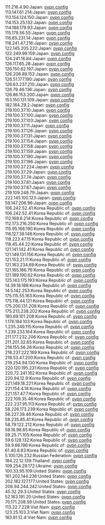 111.216.4.90:Japan: [ovpn config](vpn/111_216_4_90.ovpn)  
113.147.61.214:Japan: [ovpn config](vpn/113_147_61_214.ovpn)  
113.154.124.150:Japan: [ovpn config](vpn/113_154_124_150.ovpn)  
114.153.25.132:Japan: [ovpn config](vpn/114_153_25_132.ovpn)  
114.188.179.93:Japan: [ovpn config](vpn/114_188_179_93.ovpn)  
115.179.56.55:Japan: [ovpn config](vpn/115_179_56_55.ovpn)  
116.65.231.14:Japan: [ovpn config](vpn/116_65_231_14.ovpn)  
118.241.47.216:Japan: [ovpn config](vpn/118_241_47_216.ovpn)  
122.145.205.222:Japan: [ovpn config](vpn/122_145_205_222.ovpn)  
122.249.99.159:Japan: [ovpn config](vpn/122_249_99_159.ovpn)  
124.241.16.84:Japan: [ovpn config](vpn/124_241_16_84.ovpn)  
126.117.65.28:Japan: [ovpn config](vpn/126_117_65_28.ovpn)  
126.150.62.197:Japan: [ovpn config](vpn/126_150_62_197.ovpn)  
126.208.89.152:Japan: [ovpn config](vpn/126_208_89_152.ovpn)  
126.51.177.190:Japan: [ovpn config](vpn/126_51_177_190.ovpn)  
126.63.237.210:Japan: [ovpn config](vpn/126_63_237_210.ovpn)  
126.79.46.136:Japan: [ovpn config](vpn/126_79_46_136.ovpn)  
126.86.153.200:Japan: [ovpn config](vpn/126_86_153_200.ovpn)  
153.150.131.109:Japan: [ovpn config](vpn/153_150_131_109.ovpn)  
182.164.29.2:Japan: [ovpn config](vpn/182_164_29_2.ovpn)  
219.100.37.10:Japan: [ovpn config](vpn/219_100_37_10.ovpn)  
219.100.37.100:Japan: [ovpn config](vpn/219_100_37_100.ovpn)  
219.100.37.103:Japan: [ovpn config](vpn/219_100_37_103.ovpn)  
219.100.37.11:Japan: [ovpn config](vpn/219_100_37_11.ovpn)  
219.100.37.126:Japan: [ovpn config](vpn/219_100_37_126.ovpn)  
219.100.37.131:Japan: [ovpn config](vpn/219_100_37_131.ovpn)  
219.100.37.154:Japan: [ovpn config](vpn/219_100_37_154.ovpn)  
219.100.37.158:Japan: [ovpn config](vpn/219_100_37_158.ovpn)  
219.100.37.159:Japan: [ovpn config](vpn/219_100_37_159.ovpn)  
219.100.37.190:Japan: [ovpn config](vpn/219_100_37_190.ovpn)  
219.100.37.196:Japan: [ovpn config](vpn/219_100_37_196.ovpn)  
219.100.37.224:Japan: [ovpn config](vpn/219_100_37_224.ovpn)  
219.100.37.29:Japan: [ovpn config](vpn/219_100_37_29.ovpn)  
219.100.37.74:Japan: [ovpn config](vpn/219_100_37_74.ovpn)  
219.100.37.81:Japan: [ovpn config](vpn/219_100_37_81.ovpn)  
219.100.37.87:Japan: [ovpn config](vpn/219_100_37_87.ovpn)  
219.109.248.79:Japan: [ovpn config](vpn/219_109_248_79.ovpn)  
222.145.100.123:Japan: [ovpn config](vpn/222_145_100_123.ovpn)  
59.147.206.96:Japan: [ovpn config](vpn/59_147_206_96.ovpn)  
106.242.52.41:Korea Republic of: [ovpn config](vpn/106_242_52_41.ovpn)  
106.242.52.41:Korea Republic of: [ovpn config](vpn/106_242_52_41.ovpn)  
112.169.6.214:Korea Republic of: [ovpn config](vpn/112_169_6_214.ovpn)  
112.173.216.250:Korea Republic of: [ovpn config](vpn/112_173_216_250.ovpn)  
115.95.168.190:Korea Republic of: [ovpn config](vpn/115_95_168_190.ovpn)  
116.127.39.148:Korea Republic of: [ovpn config](vpn/116_127_39_148.ovpn)  
118.223.47.15:Korea Republic of: [ovpn config](vpn/118_223_47_15.ovpn)  
118.45.44.22:Korea Republic of: [ovpn config](vpn/118_45_44_22.ovpn)  
121.141.142.41:Korea Republic of: [ovpn config](vpn/121_141_142_41.ovpn)  
121.149.131.156:Korea Republic of: [ovpn config](vpn/121_149_131_156.ovpn)  
121.153.21.11:Korea Republic of: [ovpn config](vpn/121_153_21_11.ovpn)  
121.163.234.69:Korea Republic of: [ovpn config](vpn/121_163_234_69.ovpn)  
121.165.186.76:Korea Republic of: [ovpn config](vpn/121_165_186_76.ovpn)  
121.189.190.62:Korea Republic of: [ovpn config](vpn/121_189_190_62.ovpn)  
125.143.175.193:Korea Republic of: [ovpn config](vpn/125_143_175_193.ovpn)  
14.39.18.188:Korea Republic of: [ovpn config](vpn/14_39_18_188.ovpn)  
14.5.142.253:Korea Republic of: [ovpn config](vpn/14_5_142_253.ovpn)  
175.115.55.163:Korea Republic of: [ovpn config](vpn/175_115_55_163.ovpn)  
175.118.44.121:Korea Republic of: [ovpn config](vpn/175_118_44_121.ovpn)  
175.200.131.208:Korea Republic of: [ovpn config](vpn/175_200_131_208.ovpn)  
175.213.238.202:Korea Republic of: [ovpn config](vpn/175_213_238_202.ovpn)  
180.69.101.208:Korea Republic of: [ovpn config](vpn/180_69_101_208.ovpn)  
1.176.184.103:Korea Republic of: [ovpn config](vpn/1_176_184_103.ovpn)  
1.235.249.115:Korea Republic of: [ovpn config](vpn/1_235_249_115.ovpn)  
1.239.233.164:Korea Republic of: [ovpn config](vpn/1_239_233_164.ovpn)  
211.177.232.206:Korea Republic of: [ovpn config](vpn/211_177_232_206.ovpn)  
211.201.32.65:Korea Republic of: [ovpn config](vpn/211_201_32_65.ovpn)  
218.155.56.26:Korea Republic of: [ovpn config](vpn/218_155_56_26.ovpn)  
218.237.222.169:Korea Republic of: [ovpn config](vpn/218_237_222_169.ovpn)  
218.53.47.200:Korea Republic of: [ovpn config](vpn/218_53_47_200.ovpn)  
219.254.94.130:Korea Republic of: [ovpn config](vpn/219_254_94_130.ovpn)  
220.120.195.231:Korea Republic of: [ovpn config](vpn/220_120_195_231.ovpn)  
220.72.241.162:Korea Republic of: [ovpn config](vpn/220_72_241_162.ovpn)  
220.94.12.9:Korea Republic of: [ovpn config](vpn/220_94_12_9.ovpn)  
221.149.18.221:Korea Republic of: [ovpn config](vpn/221_149_18_221.ovpn)  
221.154.4.18:Korea Republic of: [ovpn config](vpn/221_154_4_18.ovpn)  
221.157.47.7:Korea Republic of: [ovpn config](vpn/221_157_47_7.ovpn)  
222.109.35.48:Korea Republic of: [ovpn config](vpn/222_109_35_48.ovpn)  
222.237.95.113:Korea Republic of: [ovpn config](vpn/222_237_95_113.ovpn)  
58.226.173.239:Korea Republic of: [ovpn config](vpn/58_226_173_239.ovpn)  
58.227.39.46:Korea Republic of: [ovpn config](vpn/58_227_39_46.ovpn)  
58.235.85.41:Korea Republic of: [ovpn config](vpn/58_235_85_41.ovpn)  
58.79.122.212:Korea Republic of: [ovpn config](vpn/58_79_122_212.ovpn)  
59.16.98.65:Korea Republic of: [ovpn config](vpn/59_16_98_65.ovpn)  
59.25.71.105:Korea Republic of: [ovpn config](vpn/59_25_71_105.ovpn)  
59.6.128.132:Korea Republic of: [ovpn config](vpn/59_6_128_132.ovpn)  
59.9.66.196:Korea Republic of: [ovpn config](vpn/59_9_66_196.ovpn)  
61.40.8.83:Korea Republic of: [ovpn config](vpn/61_40_8_83.ovpn)  
5.100.126.232:Russian Federation: [ovpn config](vpn/5_100_126_232.ovpn)  
184.22.12.139:Thailand: [ovpn config](vpn/184_22_12_139.ovpn)  
109.254.29.172:Ukraine: [ovpn config](vpn/109_254_29_172.ovpn)  
100.33.95.109:United States: [ovpn config](vpn/100_33_95_109.ovpn)  
161.202.144.236:United States: [ovpn config](vpn/161_202_144_236.ovpn)  
202.182.127.177:United States: [ovpn config](vpn/202_182_127_177.ovpn)  
208.94.244.242:United States: [ovpn config](vpn/208_94_244_242.ovpn)  
45.32.29.3:United States: [ovpn config](vpn/45_32_29_3.ovpn)  
52.163.191.20:United States: [ovpn config](vpn/52_163_191_20.ovpn)  
70.171.208.59:United States: [ovpn config](vpn/70_171_208_59.ovpn)  
113.22.7.228:Viet Nam: [ovpn config](vpn/113_22_7_228.ovpn)  
123.25.103.3:Viet Nam: [ovpn config](vpn/123_25_103_3.ovpn)  
183.81.12.4:Viet Nam: [ovpn config](vpn/183_81_12_4.ovpn)  
